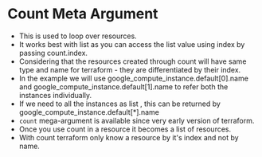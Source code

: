 # Count Meta Argument

- This is used to loop over resources.
- It works best with list as you can access the list value using index by passing count.index.
- Considering that the resources created through count will have same type and name for terraform - they are differentiated by their index.
- In the example we will use google_compute_instance.default[0].name and google_compute_instance.default[1].name to refer both the instances individually.
- If we need to all the instances as list , this can be returned by google_compute_instance.default[*].name
- `count` mega-argument is available since very early version of terraform.
- Once you use count in a resource it becomes a list of resources.
- With count terraform only know a resource by it's index and not by name.